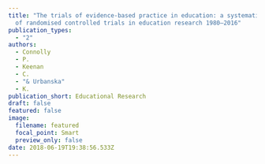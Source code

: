 ```yaml
---
title: "The trials of evidence-based practice in education: a systematic review
  of randomised controlled trials in education research 1980–2016"
publication_types:
  - "2"
authors:
  - Connolly
  - P.
  - Keenan
  - C.
  - "& Urbanska"
  - K.
publication_short: Educational Research
draft: false
featured: false
image:
  filename: featured
  focal_point: Smart
  preview_only: false
date: 2018-06-19T19:38:56.533Z
---
```

